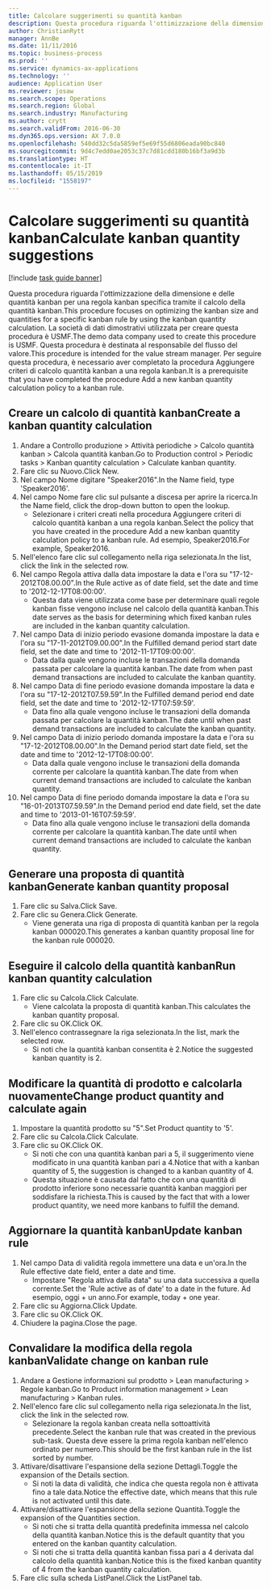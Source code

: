 ```yaml
---
title: Calcolare suggerimenti su quantità kanban
description: Questa procedura riguarda l'ottimizzazione della dimensione e delle quantità kanban per una regola kanban specifica tramite il calcolo della quantità kanban.
author: ChristianRytt
manager: AnnBe
ms.date: 11/11/2016
ms.topic: business-process
ms.prod: ''
ms.service: dynamics-ax-applications
ms.technology: ''
audience: Application User
ms.reviewer: josaw
ms.search.scope: Operations
ms.search.region: Global
ms.search.industry: Manufacturing
ms.author: crytt
ms.search.validFrom: 2016-06-30
ms.dyn365.ops.version: AX 7.0.0
ms.openlocfilehash: 540dd32c5da5859ef5e69f55d6806eada90bc840
ms.sourcegitcommit: 9d4c7edd0ae2053c37c7d81cdd180b16bf3a9d3b
ms.translationtype: HT
ms.contentlocale: it-IT
ms.lasthandoff: 05/15/2019
ms.locfileid: "1558197"
---
```

# <a name="calculate-kanban-quantity-suggestions"></a><span data-ttu-id="78c81-103">Calcolare suggerimenti su quantità kanban</span><span class="sxs-lookup"><span data-stu-id="78c81-103">Calculate kanban quantity suggestions</span></span>

[!include [task guide banner](../../includes/task-guide-banner.md)]

<span data-ttu-id="78c81-104">Questa procedura riguarda l'ottimizzazione della dimensione e delle quantità kanban per una regola kanban specifica tramite il calcolo della quantità kanban.</span><span class="sxs-lookup"><span data-stu-id="78c81-104">This procedure focuses on optimizing the kanban size and quantities for a specific kanban rule by using the kanban quantity calculation.</span></span> <span data-ttu-id="78c81-105">La società di dati dimostrativi utilizzata per creare questa procedura è USMF.</span><span class="sxs-lookup"><span data-stu-id="78c81-105">The demo data company used to create this procedure is USMF.</span></span> <span data-ttu-id="78c81-106">Questa procedura è destinata al responsabile del flusso del valore.</span><span class="sxs-lookup"><span data-stu-id="78c81-106">This procedure is intended for the value stream manager.</span></span> <span data-ttu-id="78c81-107">Per seguire questa procedura, è necessario aver completato la procedura Aggiungere criteri di calcolo quantità kanban a una regola kanban.</span><span class="sxs-lookup"><span data-stu-id="78c81-107">It is a prerequisite that you have completed the procedure Add a new kanban quantity calculation policy to a kanban rule.</span></span>


## <a name="create-a-kanban-quantity-calculation"></a><span data-ttu-id="78c81-108">Creare un calcolo di quantità kanban</span><span class="sxs-lookup"><span data-stu-id="78c81-108">Create a kanban quantity calculation</span></span>
1. <span data-ttu-id="78c81-109">Andare a Controllo produzione > Attività periodiche > Calcolo quantità kanban > Calcola quantità kanban.</span><span class="sxs-lookup"><span data-stu-id="78c81-109">Go to Production control > Periodic tasks > Kanban quantity calculation > Calculate kanban quantity.</span></span>
2. <span data-ttu-id="78c81-110">Fare clic su Nuovo.</span><span class="sxs-lookup"><span data-stu-id="78c81-110">Click New.</span></span>
3. <span data-ttu-id="78c81-111">Nel campo Nome digitare "Speaker2016".</span><span class="sxs-lookup"><span data-stu-id="78c81-111">In the Name field, type 'Speaker2016'.</span></span>
4. <span data-ttu-id="78c81-112">Nel campo Nome fare clic sul pulsante a discesa per aprire la ricerca.</span><span class="sxs-lookup"><span data-stu-id="78c81-112">In the Name field, click the drop-down button to open the lookup.</span></span>
    * <span data-ttu-id="78c81-113">Selezionare i criteri creati nella procedura Aggiungere criteri di calcolo quantità kanban a una regola kanban.</span><span class="sxs-lookup"><span data-stu-id="78c81-113">Select the policy that you have created in the procedure Add a new kanban quantity calculation policy to a kanban rule.</span></span> <span data-ttu-id="78c81-114">Ad esempio, Speaker2016.</span><span class="sxs-lookup"><span data-stu-id="78c81-114">For example, Speaker2016.</span></span>  
5. <span data-ttu-id="78c81-115">Nell'elenco fare clic sul collegamento nella riga selezionata.</span><span class="sxs-lookup"><span data-stu-id="78c81-115">In the list, click the link in the selected row.</span></span>
6. <span data-ttu-id="78c81-116">Nel campo Regola attiva dalla data impostare la data e l'ora su "17-12-2012T08.00.00".</span><span class="sxs-lookup"><span data-stu-id="78c81-116">In the Rule active as of date field, set the date and time to '2012-12-17T08:00:00'.</span></span>
    * <span data-ttu-id="78c81-117">Questa data viene utilizzata come base per determinare quali regole kanban fisse vengono incluse nel calcolo della quantità kanban.</span><span class="sxs-lookup"><span data-stu-id="78c81-117">This date serves as the basis for determining which fixed kanban rules are included in the kanban quantity calculation.</span></span>  
7. <span data-ttu-id="78c81-118">Nel campo Data di inizio periodo evasione domanda impostare la data e l'ora su "17-11-2012T09.00.00".</span><span class="sxs-lookup"><span data-stu-id="78c81-118">In the Fulfilled demand period start date field, set the date and time to '2012-11-17T09:00:00'.</span></span>
    * <span data-ttu-id="78c81-119">Data dalla quale vengono incluse le transazioni della domanda passata per calcolare la quantità kanban.</span><span class="sxs-lookup"><span data-stu-id="78c81-119">The date from when past demand transactions are included to calculate the kanban quantity.</span></span>  
8. <span data-ttu-id="78c81-120">Nel campo Data di fine periodo evasione domanda impostare la data e l'ora su "17-12-2012T07.59.59".</span><span class="sxs-lookup"><span data-stu-id="78c81-120">In the Fulfilled demand period end date field, set the date and time to '2012-12-17T07:59:59'.</span></span>
    * <span data-ttu-id="78c81-121">Data fino alla quale vengono incluse le transazioni della domanda passata per calcolare la quantità kanban.</span><span class="sxs-lookup"><span data-stu-id="78c81-121">The date until when past demand transactions are included to calculate the kanban quantity.</span></span>  
9. <span data-ttu-id="78c81-122">Nel campo Data di inizio periodo domanda impostare la data e l'ora su "17-12-2012T08.00.00".</span><span class="sxs-lookup"><span data-stu-id="78c81-122">In the Demand period start date field, set the date and time to '2012-12-17T08:00:00'.</span></span>
    * <span data-ttu-id="78c81-123">Data dalla quale vengono incluse le transazioni della domanda corrente per calcolare la quantità kanban.</span><span class="sxs-lookup"><span data-stu-id="78c81-123">The date from when current demand transactions are included to calculate the kanban quantity.</span></span>  
10. <span data-ttu-id="78c81-124">Nel campo Data di fine periodo domanda impostare la data e l'ora su "16-01-2013T07.59.59".</span><span class="sxs-lookup"><span data-stu-id="78c81-124">In the Demand period end date field, set the date and time to '2013-01-16T07:59:59'.</span></span>
    * <span data-ttu-id="78c81-125">Data fino alla quale vengono incluse le transazioni della domanda corrente per calcolare la quantità kanban.</span><span class="sxs-lookup"><span data-stu-id="78c81-125">The date until when current demand transactions are included to calculate the kanban quantity.</span></span>  

## <a name="generate-kanban-quantity-proposal"></a><span data-ttu-id="78c81-126">Generare una proposta di quantità kanban</span><span class="sxs-lookup"><span data-stu-id="78c81-126">Generate kanban quantity proposal</span></span>
1. <span data-ttu-id="78c81-127">Fare clic su Salva.</span><span class="sxs-lookup"><span data-stu-id="78c81-127">Click Save.</span></span>
2. <span data-ttu-id="78c81-128">Fare clic su Genera.</span><span class="sxs-lookup"><span data-stu-id="78c81-128">Click Generate.</span></span>
    * <span data-ttu-id="78c81-129">Viene generata una riga di proposta di quantità kanban per la regola kanban 000020.</span><span class="sxs-lookup"><span data-stu-id="78c81-129">This generates a kanban quantity proposal line for the kanban rule 000020.</span></span>  

## <a name="run-kanban-quantity-calculation"></a><span data-ttu-id="78c81-130">Eseguire il calcolo della quantità kanban</span><span class="sxs-lookup"><span data-stu-id="78c81-130">Run kanban quantity calculation</span></span>
1. <span data-ttu-id="78c81-131">Fare clic su Calcola.</span><span class="sxs-lookup"><span data-stu-id="78c81-131">Click Calculate.</span></span>
    * <span data-ttu-id="78c81-132">Viene calcolata la proposta di quantità kanban.</span><span class="sxs-lookup"><span data-stu-id="78c81-132">This calculates the kanban quantity proposal.</span></span>  
2. <span data-ttu-id="78c81-133">Fare clic su OK.</span><span class="sxs-lookup"><span data-stu-id="78c81-133">Click OK.</span></span>
3. <span data-ttu-id="78c81-134">Nell'elenco contrassegnare la riga selezionata.</span><span class="sxs-lookup"><span data-stu-id="78c81-134">In the list, mark the selected row.</span></span>
    * <span data-ttu-id="78c81-135">Si noti che la quantità kanban consentita è 2.</span><span class="sxs-lookup"><span data-stu-id="78c81-135">Notice the suggested kanban quantity is 2.</span></span>  

## <a name="change-product-quantity-and-calculate-again"></a><span data-ttu-id="78c81-136">Modificare la quantità di prodotto e calcolarla nuovamente</span><span class="sxs-lookup"><span data-stu-id="78c81-136">Change product quantity and calculate again</span></span>
1. <span data-ttu-id="78c81-137">Impostare la quantità prodotto su "5".</span><span class="sxs-lookup"><span data-stu-id="78c81-137">Set Product quantity to '5'.</span></span>
2. <span data-ttu-id="78c81-138">Fare clic su Calcola.</span><span class="sxs-lookup"><span data-stu-id="78c81-138">Click Calculate.</span></span>
3. <span data-ttu-id="78c81-139">Fare clic su OK.</span><span class="sxs-lookup"><span data-stu-id="78c81-139">Click OK.</span></span>
    * <span data-ttu-id="78c81-140">Si noti che con una quantità kanban pari a 5, il suggerimento viene modificato in una quantità kanban pari a 4.</span><span class="sxs-lookup"><span data-stu-id="78c81-140">Notice that with a kanban quantity of 5, the suggestion is changed to a kanban quantity of 4.</span></span>  
    * <span data-ttu-id="78c81-141">Questa situazione è causata dal fatto che con una quantità di prodotto inferiore sono necessarie quantità kanban maggiori per soddisfare la richiesta.</span><span class="sxs-lookup"><span data-stu-id="78c81-141">This is caused by the fact that with a lower product quantity, we need more kanbans to fulfill the demand.</span></span>  

## <a name="update-kanban-rule"></a><span data-ttu-id="78c81-142">Aggiornare la quantità kanban</span><span class="sxs-lookup"><span data-stu-id="78c81-142">Update kanban rule</span></span>
1. <span data-ttu-id="78c81-143">Nel campo Data di validità regola immettere una data e un'ora.</span><span class="sxs-lookup"><span data-stu-id="78c81-143">In the Rule effective date field, enter a date and time.</span></span>
    * <span data-ttu-id="78c81-144">Impostare "Regola attiva dalla data" su una data successiva a quella corrente.</span><span class="sxs-lookup"><span data-stu-id="78c81-144">Set the 'Rule active as of date' to a date in the future.</span></span> <span data-ttu-id="78c81-145">Ad esempio, oggi + un anno.</span><span class="sxs-lookup"><span data-stu-id="78c81-145">For example, today + one year.</span></span>  
2. <span data-ttu-id="78c81-146">Fare clic su Aggiorna.</span><span class="sxs-lookup"><span data-stu-id="78c81-146">Click Update.</span></span>
3. <span data-ttu-id="78c81-147">Fare clic su OK.</span><span class="sxs-lookup"><span data-stu-id="78c81-147">Click OK.</span></span>
4. <span data-ttu-id="78c81-148">Chiudere la pagina.</span><span class="sxs-lookup"><span data-stu-id="78c81-148">Close the page.</span></span>

## <a name="validate-change-on-kanban-rule"></a><span data-ttu-id="78c81-149">Convalidare la modifica della regola kanban</span><span class="sxs-lookup"><span data-stu-id="78c81-149">Validate change on kanban rule</span></span>
1. <span data-ttu-id="78c81-150">Andare a Gestione informazioni sul prodotto > Lean manufacturing > Regole kanban.</span><span class="sxs-lookup"><span data-stu-id="78c81-150">Go to Product information management > Lean manufacturing > Kanban rules.</span></span>
2. <span data-ttu-id="78c81-151">Nell'elenco fare clic sul collegamento nella riga selezionata.</span><span class="sxs-lookup"><span data-stu-id="78c81-151">In the list, click the link in the selected row.</span></span>
    * <span data-ttu-id="78c81-152">Selezionare la regola kanban creata nella sottoattività precedente.</span><span class="sxs-lookup"><span data-stu-id="78c81-152">Select the kanban rule that was created in the previous sub-task.</span></span> <span data-ttu-id="78c81-153">Questa deve essere la prima regola kanban nell'elenco ordinato per numero.</span><span class="sxs-lookup"><span data-stu-id="78c81-153">This should be the first kanban rule in the list sorted by number.</span></span>  
3. <span data-ttu-id="78c81-154">Attivare/disattivare l'espansione della sezione Dettagli.</span><span class="sxs-lookup"><span data-stu-id="78c81-154">Toggle the expansion of the Details section.</span></span>
    * <span data-ttu-id="78c81-155">Si noti la data di validità, che indica che questa regola non è attivata fino a tale data.</span><span class="sxs-lookup"><span data-stu-id="78c81-155">Notice the effective date, which means that this rule is not activated until this date.</span></span>  
4. <span data-ttu-id="78c81-156">Attivare/disattivare l'espansione della sezione Quantità.</span><span class="sxs-lookup"><span data-stu-id="78c81-156">Toggle the expansion of the Quantities section.</span></span>
    * <span data-ttu-id="78c81-157">Si noti che si tratta della quantità predefinita immessa nel calcolo della quantità kanban.</span><span class="sxs-lookup"><span data-stu-id="78c81-157">Notice this is the default quantity that you entered on the kanban quantity calculation.</span></span>  
    * <span data-ttu-id="78c81-158">Si noti che si tratta della quantità kanban fissa pari a 4 derivata dal calcolo della quantità kanban.</span><span class="sxs-lookup"><span data-stu-id="78c81-158">Notice this is the fixed kanban quantity of 4 from the kanban quantity calculation.</span></span>  
5. <span data-ttu-id="78c81-159">Fare clic sulla scheda ListPanel.</span><span class="sxs-lookup"><span data-stu-id="78c81-159">Click the ListPanel tab.</span></span>


